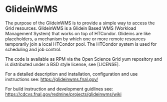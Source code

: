 # GlideinWMS

The purpose of the GlideinWMS is to provide a simple way to access the Grid resources. GlideinWMS is a Glidein Based WMS (Workload Management System) that works on top of HTCondor. Glideins are like placeholders, a mechanism by which one or more remote resources temporarily join a local HTCondor pool. The HTCondor system is used for scheduling and job control.

The code is available as RPM via the Open Science Grid yum repository
and is distributed under a BSD style license, see [LICENSE].

For a detailed description and installation, configuration and use instructions see:
https://glideinwms.fnal.gov/

For build instruction and development guidlines see:
https://cdcvs.fnal.gov/redmine/projects/glideinwms/wiki

